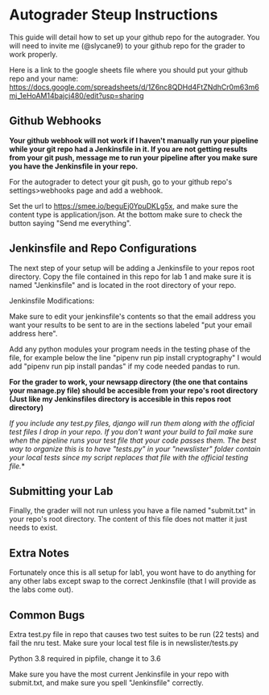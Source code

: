 # Autograder Steup Instructions
This guide will detail how to set up your github repo for the autograder.  You will need to invite me (@slycane9) to your github repo for the grader to work properly.

Here is a link to the google sheets file where you should put your github repo and your name:
https://docs.google.com/spreadsheets/d/1Z6nc8QDHd4FtZNdhCr0m63m6mj_1eHoAM14bajcj480/edit?usp=sharing

## Github Webhooks
**Your github webhook will not work if I haven't manually run your pipeline while your git repo had a Jenkinsfile in it.  If you are not getting results from your git push, message me to run your pipeline after you make sure you have the Jenkinsfile in your repo.**

For the autograder to detect your git push, go to your github repo's settings>webhooks page and add a webhook.

Set the url to https://smee.io/beguEj0YpuDKLg5x, and make sure the content type is application/json.  At the bottom make sure to check the button saying "Send me everything".

## Jenkinsfile and Repo Configurations
The next step of your setup will be adding a Jenkinsfile to your repos root directory.  Copy the file contained in this repo for lab 1 and make sure it is named "Jenkinsfile" and is located in the root directory of your repo.

Jenkinsfile Modifications:

Make sure to edit your jenkinsfile's contents so that the email address you want your results to be sent to are in the sections labeled "put your email address here".

Add any python modules your program needs in the testing phase of the file, for example below the line "pipenv run pip install cryptography" I would add "pipenv run pip install pandas" if my code needed pandas to run.

**For the grader to work, your newsapp directory (the one that contains your manage.py file) should be accesible from your repo's root directory (Just like my Jenkinsfiles directory is accesible in this repos root directory)**

**If you include any test*.py files, django will run them along with the official test files I drop in your repo.  If you don't want your build to fail make sure when the pipeline runs your test file that your code passes them.  The best way to organize this is to have "tests.py" in your "newslister" folder contain your local tests since my script replaces that file with the official testing file.**

## Submitting your Lab
Finally, the grader will not run unless you have a file named "submit.txt" in your repo's root directory.  The content of this file does not matter it just needs to exist.

## Extra Notes

Fortunately once this is all setup for lab1, you wont have to do anything for any other labs except swap to the correct Jenkinsfile (that I will provide as the labs come out).

## Common Bugs

Extra test.py file in repo that causes two test suites to be run (22 tests) and fail the nru test.  Make sure your local test file is in newslister/tests.py

Python 3.8 required in pipfile, change it to 3.6

Make sure you have the most current Jenkinsfile in your repo with submit.txt, and make sure you spell "Jenkinsfile" correctly.
